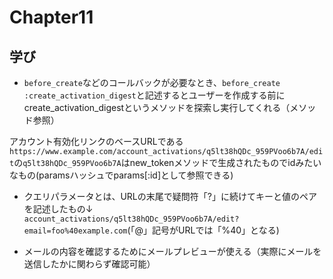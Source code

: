 # Chapter11

## 学び
* `before_create`などのコールバックが必要なとき、`before_create :create_activation_digest`と記述するとユーザーを作成する前にcreate_activation_digestというメソッドを探索し実行してくれる（メソッド参照）  

アカウント有効化リンクのベースURLである`https://www.example.com/account_activations/q5lt38hQDc_959PVoo6b7A/edit`の`q5lt38hQDc_959PVoo6b7A`はnew_tokenメソッドで生成されたものでidみたいなもの(paramsハッシュでparams[:id]として参照できる)  

* クエリパラメータとは、URLの末尾で疑問符「?」に続けてキーと値のペアを記述したもの↓  
`account_activations/q5lt38hQDc_959PVoo6b7A/edit?email=foo%40example.com`(「@」記号がURLでは「%40」となる)  

* メールの内容を確認するためにメールプレビューが使える（実際にメールを送信したかに関わらず確認可能）  

